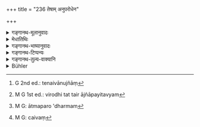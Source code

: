 +++
title = "236 तेषाम् अनुपरोधेन"

+++

<details><summary>गङ्गानथ-मूलानुवादः</summary>

He should communicate to them by thought, word or deed whatever he may do without injury to them, for the sake of the next life.—(236)
</details>

<details><summary>मेधातिथिः</summary>

परत्र जन्मान्तरे यस्य फलं भुज्यते तत् **पारत्र्यम्** । छान्दसं रूपम् एतत् । शुश्रूषाया अविरोधेनान्यं यं यं धर्मं समाचरेत् तं तं **निवेदयेत् तेभ्यस्** तान् ज्ञापयेत् । अनुपरोधग्रहणम् एवमर्थं कृतम् । यत् तेषां विरोधि तत्र नैवानुज्ञां[^५६२] दापयितव्याः[^५६३] । कश्चिद् ऋजुप्रकृतिर् अभ्यर्थमान आत्मपराधर्मम्[^५६४] अवगणय्यानुजानाति, तन्निवृत्त्यर्थम् एतत् । **मनोवचनकर्मभिः** । न निवेदनम् अदृष्टार्थम् अपि तु यादृशम् अनुज्ञानं तादृशम् एव कर्मणा दर्शयेत् । 


[^५६४]:
     M G: ātmaparo 'dharmam


[^५६३]:
     M G 1st ed.: virodhi tat tair ājñāpayitavyam


[^५६२]:
     G 2nd ed.: tenaivānujñāṃ

- अथ वैवं[^५६५] संबन्धः कर्तव्यः । **मनोवचनकर्मभिः पारत्र्यं यद् यद् आचरेत् तत् तन् निवेदयेत् तेभ्य** इति ॥ २.२३६ ॥ 


[^५६५]:
     M G: caivaṃ
</details>

<details><summary>गङ्गानथ-भाष्यानुवादः</summary>

‘*Pāratryam*’—‘*that which is done for the sake of another life*’—is that act whose reward is obtained during the next birth. The form of this word is Vedic.

Whatever religious act he should do, apart from the serving of them, without causing them trouble,—of all that he should inform them; he should make it known to them.

The qualification ‘*without injury to*’ has been added with a view to convey the following idea:—One should, not

press them to permit the performance of an act that may be injurious to them. It sometimes happens that a simple-minded person, when pressed, permits the doing of an act, not minding the harm that it may do him, and the present verse is meant to prohibit this.

‘*By thought*, *word or deed*.’—This communication is not for the purpose of accomplishing some unseen result. The meaning is that he should show by his actual deed that he has acted in strict accordance with the permission accorded to him.

Or, the verse may be construed as—‘whatever act for the sake of the next life he does, by thought word or deed, that he should make known to them.’—(236)
</details>

<details><summary>गङ्गानथ-टिप्पन्यः</summary>

This verse is quoted in *Smṛticandrikā* (Saṃskāra, p. 95), which
explains ‘*pāratryam*’ as ‘acts pertaining to the other world, spiritual
acts.’
</details>

<details><summary>गङ्गानथ-तुल्य-वाक्यानि</summary>

*Viṣṇu* (31.4.6).—‘He shall do what they tell him to do;—he shall not do
anything until permitted by them.’
</details>

<details><summary>Bühler</summary>

236	He shall inform them of everything that with their consent he may perform in thought, word, or deed for the sake of the next world.
</details>
